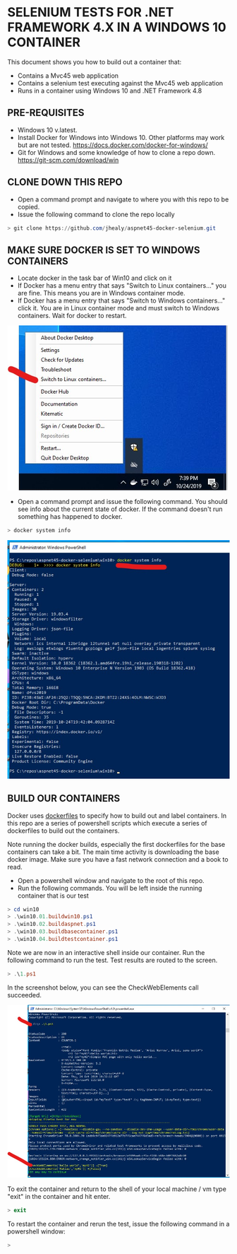 # SELENIUM TESTS FOR .NET FRAMEWORK 4.X IN A WINDOWS 10 CONTAINER

This document shows you how to build out a container that:

* Contains a Mvc45 web application
* Contains a selenium test executing against the Mvc45 web application
* Runs in a container using Windows 10 and .NET Framework 4.8

## PRE-REQUISITES

* Windows 10 v.latest.  
* Install Docker for Windows into Windows 10. Other platforms may work but are not tested.  https://docs.docker.com/docker-for-windows/
* Git for Windows and some knowledge of how to clone a repo down.  https://git-scm.com/download/win

## CLONE DOWN THIS REPO

* Open a command prompt and navigate to where you with this repo to be copied.
* Issue the following command to clone the repo locally

```powershell
> git clone https://github.com/jhealy/aspnet45-docker-selenium.git
```

## MAKE SURE DOCKER IS SET TO WINDOWS CONTAINERS

* Locate docker in the task bar of Win10 and click on it
* If Docker has a menu entry that says "Switch to Linux containers..." you are fine.  This means you are in Windows container mode.
* If Docker has a menu entry that says "Switch to Windows containers..." click it.  You are in Linux container mode and must switch to Windows containers.  Wait for docker to restart.

![docker popup](images/docker-popup.jpg)

* Open a command prompt and issue the following command.  You should see info about the current state of docker.  If the command doesn't run something has happened to docker.

```powershell
> docker system info
```

![docker popup](images/docker-system-info.jpg)

## BUILD OUR CONTAINERS

Docker uses [dockerfiles](https://docs.docker.com/engine/reference/builder) to specify how to build out and label containers.  In this repo are a series of powershell scripts which execute a series of dockerfiles to build out the containers.  

Note running the docker builds, especially the first dockerfiles for the base containers can take a bit. The main time activity is downloading the base docker image. Make sure you have a fast network connection and a book to read.

* Open a powershell window and navigate to the root of this repo.  
* Run the following commands.  You will be left inside the running container that is our test

```powershell
> cd win10
> .\win10.01.buildwin10.ps1
> .\win10.02.buildaspnet.ps1
> .\win10.03.buildbasecontainer.ps1
> .\win10.04.buildtestcontainer.ps1
```

Note we are now in an interactive shell inside our container.  Run the following command to run the test.  Test results are routed to the screen.

```powershell
> .\1.ps1
```

In the screenshot below, you can see the CheckWebElements call succeeded.

![successful test run](images/win10-04-testrungood.jpg)

To exit the container and return to the shell of your local machine / vm type "exit" in the container and hit enter.

```powershell
> exit
```

To restart the container and rerun the test, issue the following command in a powershell window:

```powershell
>
```
